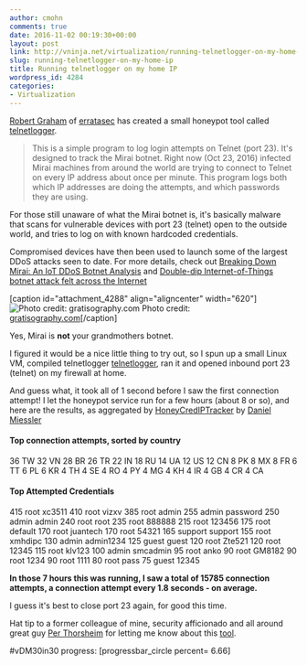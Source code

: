 ```yaml
---
author: cmohn
comments: true
date: 2016-11-02 00:19:30+00:00
layout: post
link: http://vninja.net/virtualization/running-telnetlogger-on-my-home-ip/
slug: running-telnetlogger-on-my-home-ip
title: Running telnetlogger on my home IP
wordpress_id: 4284
categories:
- Virtualization
---
```


[Robert Graham](https://twitter.com/ErrataRob) of [erratasec](http://blog.erratasec.com) has created a small honeypot tool called [telnetlogger](https://github.com/robertdavidgraham/telnetlogger).



<blockquote>
  This is a simple program to log login attempts on Telnet (port 23).
  It's designed to track the Mirai botnet. Right now (Oct 23, 2016) infected Mirai machines from around the world are trying to connect to Telnet on every IP address about once per minute. This program logs both which IP addresses are doing the attempts, and which passwords they are using.
</blockquote>



For those still unaware of what the Mirai botnet is, it's basically malware that scans for vulnerable devices with port 23 (telnet) open to the outside world, and tries to log on with known hardcoded credentials.

Compromised devices have then been used to launch some of the largest DDoS attacks seen to date. For more details, check out [Breaking Down Mirai: An IoT DDoS Botnet Analysis](https://www.incapsula.com/blog/malware-analysis-mirai-ddos-botnet.html) and [Double-dip Internet-of-Things botnet attack felt across the Internet](http://arstechnica.com/security/2016/10/double-dip-internet-of-things-botnet-attack-felt-across-the-internet/)

[caption id="attachment_4288" align="aligncenter" width="620"]![Photo credit: gratisography.com](http://vninja.net/wordpress/wp-content/uploads/2016/11/330H-1024x683.jpg) Photo credit: [gratisography.com](http://gratisography.com)[/caption]

Yes, Mirai is **not** your grandmothers botnet.

I figured it would be a nice little thing to try out, so I spun up a small Linux VM, compiled telnetlogger [telnetlogger](https://github.com/robertdavidgraham/telnetlogger), ran it and opened inbound port 23 (telnet) on my firewall at home.

And guess what, it took all of 1 second before I saw the first connection attempt! I let the honeypot service run for a few hours (about 8 or so), and here are the results, as aggregated by [HoneyCredIPTracker](https://github.com/danielmiessler/HoneyCredIPTracker/blob/master/HoneyCredIPTracker.sh) by [Daniel Miessler](https://twitter.com/danielmiessler/status/793138522597187584)



#### Top connection attempts, sorted by country



36 TW
32 VN
28 BR
26 TR
22 IN
18 RU
14 UA
12 US
12 CN
8 PK
8 MX
8 FR
6 TT
6 PL
6 KR
4 TH
4 SE
4 RO
4 PY
4 MG
4 KH
4 IR
4 GB
4 CR
4 CA



#### Top Attempted Credentials



415 root xc3511
410 root vizxv
385 root admin
255 admin password
250 admin admin
240 root root
235 root 888888
215 root 123456
175 root default
170 root juantech
170 root 54321
165 support support
155 root xmhdipc
130 admin admin1234
125 guest guest
120 root Zte521
120 root 12345
115 root klv123
100 admin smcadmin
95 root anko
90 root GM8182
90 root 1234
90 root 1111
80 root pass
75 guest 12345

**In those 7 hours this was running, I saw a total of 15785 connection attempts, a connection attempt every 1.8 seconds - on average.**

I guess it's best to close port 23 again, for good this time.

Hat tip to a former colleague of mine, security afficionado and all around great guy [Per Thorsheim](https://twitter.com/thorsheim) for letting me know about this [tool](https://twitter.com/thorsheim/status/793055315369549824).

#vDM30in30 progress:
[progressbar_circle percent= 6.66]
